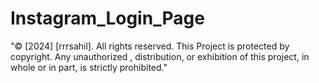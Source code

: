 # Instagram_Login_Page
"© [2024] [rrrsahil]. All rights reserved. This Project is protected by copyright. Any unauthorized , distribution, or exhibition of this project, in whole or in part, is strictly prohibited."
